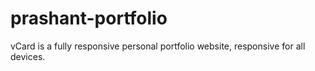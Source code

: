 # prashant-portfolio
vCard is a fully responsive personal portfolio website, responsive for all devices.
